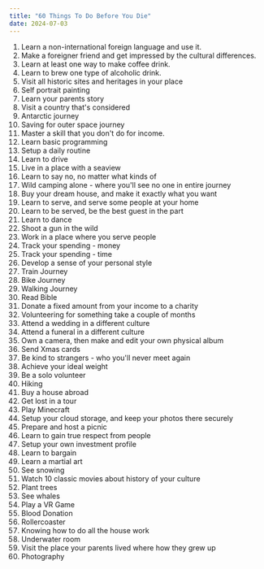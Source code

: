 ```yaml
---
title: "60 Things To Do Before You Die"
date: 2024-07-03
---
```


1. Learn a non-international foreign language and use it.
1. Make a foreigner friend and get impressed by the cultural differences.
1. Learn at least one way to make coffee drink.
1. Learn to brew one type of alcoholic drink.
1. Visit all historic sites and heritages in your place
1. Self portrait painting
1. Learn your parents story
1. Visit a country that's considered 
1. Antarctic journey
1. Saving for outer space journey
1. Master a skill that you don't do for income.
1. Learn basic programming
1. Setup a daily routine
1. Learn to drive
1. Live in a place with a seaview
1. Learn to say no, no matter what kinds of 
1. Wild camping alone - where you'll see no one in entire journey
1. Buy your dream house, and make it exactly what you want
1. Learn to serve, and serve some people at your home
1. Learn to be served, be the best guest in the part
1. Learn to dance
1. Shoot a gun in the wild
1. Work in a place where you serve people
1. Track your spending - money
1. Track your spending - time
1. Develop a sense of your personal style
1. Train Journey
1. Bike Journey
1. Walking Journey
1. Read Bible
1. Donate a fixed amount from your income to a charity
1. Volunteering for something take a couple of months
1. Attend a wedding in a different culture
1. Attend a funeral in a different culture
1. Own a camera, then make and edit your own physical album
1. Send Xmas cards
1. Be kind to strangers - who you'll never meet again
1. Achieve your ideal weight
1. Be a solo volunteer
1. Hiking
1. Buy a house abroad
1. Get lost in a tour
1. Play Minecraft
1. Setup your cloud storage, and keep your photos there securely
1. Prepare and host a picnic
1. Learn to gain true respect from people
1. Setup your own investment profile
1. Learn to bargain
1. Learn a martial art
1. See snowing
1. Watch 10 classic movies about history of your culture
1. Plant trees
1. See whales
1. Play a VR Game
1. Blood Donation
1. Rollercoaster
1. Knowing how to do all the house work
1. Underwater room
1. Visit the place your parents lived where how they grew up
1. Photography
